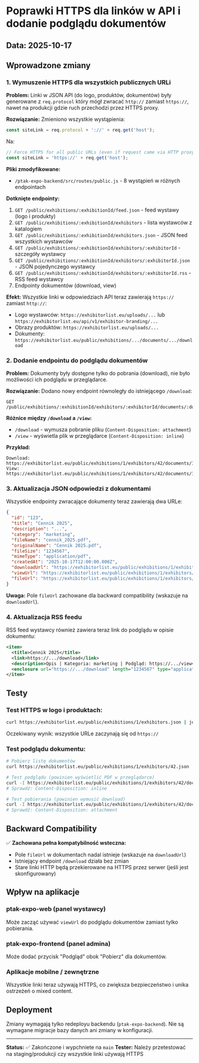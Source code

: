 # Poprawki HTTPS dla linków w API i dodanie podglądu dokumentów

## Data: 2025-10-17

## Wprowadzone zmiany

### 1. Wymuszenie HTTPS dla wszystkich publicznych URLi

**Problem:** 
Linki w JSON API (do logo, produktów, dokumentów) były generowane z `req.protocol` który mógł zwracać `http://` zamiast `https://`, nawet na produkcji gdzie ruch przechodzi przez HTTPS proxy.

**Rozwiązanie:**
Zmieniono wszystkie wystąpienia:
```javascript
const siteLink = req.protocol + '://' + req.get('host');
```

Na:
```javascript
// Force HTTPS for all public URLs (even if request came via HTTP proxy)
const siteLink = 'https://' + req.get('host');
```

**Pliki zmodyfikowane:**
- `/ptak-expo-backend/src/routes/public.js` - 8 wystąpień w różnych endpointach

**Dotknięte endpointy:**
1. `GET /public/exhibitions/:exhibitionId/feed.json` - feed wystawy (logo i produkty)
2. `GET /public/exhibitions/:exhibitionId/exhibitors` - lista wystawców z katalogiem
3. `GET /public/exhibitions/:exhibitionId/exhibitors.json` - JSON feed wszystkich wystawców
4. `GET /public/exhibitions/:exhibitionId/exhibitors/:exhibitorId` - szczegóły wystawcy
5. `GET /public/exhibitions/:exhibitionId/exhibitors/:exhibitorId.json` - JSON pojedynczego wystawcy
6. `GET /public/exhibitions/:exhibitionId/exhibitors/:exhibitorId.rss` - RSS feed wystawcy
7. Endpointy dokumentów (download, view)

**Efekt:**
Wszystkie linki w odpowiedziach API teraz zawierają `https://` zamiast `http://`:
- Logo wystawców: `https://exhibitorlist.eu/uploads/...` lub `https://exhibitorlist.eu/api/v1/exhibitor-branding/...`
- Obrazy produktów: `https://exhibitorlist.eu/uploads/...`
- Dokumenty: `https://exhibitorlist.eu/public/exhibitions/.../documents/.../download`

### 2. Dodanie endpointu do podglądu dokumentów

**Problem:**
Dokumenty były dostępne tylko do pobrania (download), nie było możliwości ich podglądu w przeglądarce.

**Rozwiązanie:**
Dodano nowy endpoint równoległy do istniejącego `/download`:

```
GET /public/exhibitions/:exhibitionId/exhibitors/:exhibitorId/documents/:documentId/view
```

**Różnice między `/download` a `/view`:**
- `/download` - wymusza pobranie pliku (`Content-Disposition: attachment`)
- `/view` - wyświetla plik w przeglądarce (`Content-Disposition: inline`)

**Przykład:**
```
Download: https://exhibitorlist.eu/public/exhibitions/1/exhibitors/42/documents/123/download
View: https://exhibitorlist.eu/public/exhibitions/1/exhibitors/42/documents/123/view
```

### 3. Aktualizacja JSON odpowiedzi z dokumentami

Wszystkie endpointy zwracające dokumenty teraz zawierają dwa URLe:

```json
{
  "id": "123",
  "title": "Cennik 2025",
  "description": "...",
  "category": "marketing",
  "fileName": "cennik_2025.pdf",
  "originalName": "Cennik 2025.pdf",
  "fileSize": "1234567",
  "mimeType": "application/pdf",
  "createdAt": "2025-10-17T12:00:00.000Z",
  "downloadUrl": "https://exhibitorlist.eu/public/exhibitions/1/exhibitors/42/documents/123/download",
  "viewUrl": "https://exhibitorlist.eu/public/exhibitions/1/exhibitors/42/documents/123/view",
  "fileUrl": "https://exhibitorlist.eu/public/exhibitions/1/exhibitors/42/documents/123/download"
}
```

**Uwaga:** Pole `fileUrl` zachowane dla backward compatibility (wskazuje na `downloadUrl`).

### 4. Aktualizacja RSS feedu

RSS feed wystawcy również zawiera teraz link do podglądu w opisie dokumentu:

```xml
<item>
  <title>Cennik 2025</title>
  <link>https://.../download</link>
  <description>Opis | Kategoria: marketing | Podgląd: https://.../view</description>
  <enclosure url="https://.../download" length="1234567" type="application/pdf" />
</item>
```

## Testy

### Test HTTPS w logo i produktach:
```bash
curl https://exhibitorlist.eu/public/exhibitions/1/exhibitors.json | jq '.exhibitors[0] | {logoUrl, products: .products[0].img}'
```

Oczekiwany wynik: wszystkie URLe zaczynają się od `https://`

### Test podglądu dokumentu:
```bash
# Pobierz listę dokumentów
curl https://exhibitorlist.eu/public/exhibitions/1/exhibitors/42.json | jq '.documents[0] | {downloadUrl, viewUrl}'

# Test podglądu (powinien wyświetlić PDF w przeglądarce)
curl -I https://exhibitorlist.eu/public/exhibitions/1/exhibitors/42/documents/123/view
# Sprawdź: Content-Disposition: inline

# Test pobierania (powinien wymusić download)
curl -I https://exhibitorlist.eu/public/exhibitions/1/exhibitors/42/documents/123/download
# Sprawdź: Content-Disposition: attachment
```

## Backward Compatibility

✅ **Zachowana pełna kompatybilność wsteczna:**
- Pole `fileUrl` w dokumentach nadal istnieje (wskazuje na `downloadUrl`)
- Istniejący endpoint `/download` działa bez zmian
- Stare linki HTTP będą przekierowane na HTTPS przez serwer (jeśli jest skonfigurowany)

## Wpływ na aplikacje

### ptak-expo-web (panel wystawcy)
Może zacząć używać `viewUrl` do podglądu dokumentów zamiast tylko pobierania.

### ptak-expo-frontend (panel admina)
Może dodać przycisk "Podgląd" obok "Pobierz" dla dokumentów.

### Aplikacje mobilne / zewnętrzne
Wszystkie linki teraz używają HTTPS, co zwiększa bezpieczeństwo i unika ostrzeżeń o mixed content.

## Deployment

Zmiany wymagają tylko redeployu backendu (`ptak-expo-backend`).
Nie są wymagane migracje bazy danych ani zmiany w konfiguracji.

---

**Status:** ✅ Zakończone i wypchniete na `main`
**Tester:** Należy przetestować na staging/produkcji czy wszystkie linki używają HTTPS

